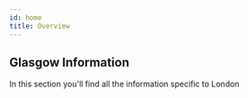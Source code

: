 ```yaml
---
id: home
title: Overview
---
```


## Glasgow Information

In this section you'll find all the information specific to London
